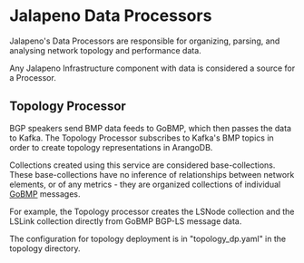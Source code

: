 # Jalapeno Data Processors

Jalapeno's Data Processors are responsible for organizing, parsing, and analysing network topology and performance data.

Any Jalapeno Infrastructure component with data is considered a source for a Processor.

## Topology Processor

BGP speakers send BMP data feeds to GoBMP, which then passes the data to Kafka.  The Topology Processor subscribes to Kafka's BMP topics in order to create topology representations in ArangoDB.

Collections created using this service are considered base-collections. These base-collections have no inference of relationships between network elements, or of any metrics - they are organized collections of individual [GoBMP](https://github.com/sbezverk/gobmp) messages.

For example, the Topology processor creates the LSNode collection and the LSLink collection directly from GoBMP BGP-LS message data.

The configuration for topology deployment is in "topology_dp.yaml" in the topology directory.
